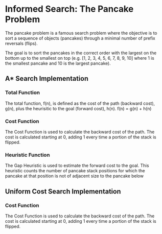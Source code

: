# Informed Search: The Pancake Problem

The pancake problem is a famous search problem where the objective is to sort a sequence of objects (pancakes) through a minimal number of prefix reversals (flips).

The goal is to sort the pancakes in the correct order with the largest on the bottom up to the smallest on top (e.g. [1, 2, 3, 4, 5, 6, 7, 8, 9, 10] where 1 is the smallest pancake and 10 is the largest pancake).

## A* Search Implementation 

### Total Function
The total function, f(n), is defined as the cost of the path (backward cost), g(n), plus the heurisitic to the goal (forward cost), h(n).
f(n) = g(n) + h(n)

### Cost Function
The Cost Function is used to calculate the backward cost of the path. The cost is calculated starting at 0, adding 1 every time a portion of the stack is flipped.

### Heuristic Function
The Gap Heuristic is used to estimate the forward cost to the goal. This heuristic counts the number of pancake stack positions for which the pancake at that position is not of adjacent size to the pancake below

## Uniform Cost Search Implementation

### Cost Function
The Cost Function is used to calculate the backward cost of the path. The cost is calculated starting at 0, adding 1 every time a portion of the stack is flipped.